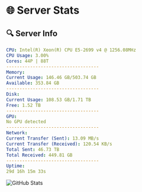 # 🌐 Server Stats
## 🔍 Server Info
```yaml
CPU: Intel(R) Xeon(R) CPU E5-2699 v4 @ 1256.08MHz
CPU Usage: 3.00%
Cores: 44P | 88T
-----------------------------------
Memory:
Current Usage: 146.46 GB/503.74 GB
Available: 353.84 GB
-----------------------------------
Disk:
Current Usage: 108.53 GB/1.71 TB
Free: 1.52 TB
-----------------------------------
GPU:
No GPU detected
-----------------------------------
Network:
Current Transfer (Sent): 13.09 MB/s
Current Transfer (Received): 120.54 KB/s
Total Sent: 46.73 TB
Total Received: 449.81 GB
-----------------------------------
Uptime:
29d 16h 15m 33s
```
![GitHub Stats](https://img.shields.io/badge/Updated-2025-04-06_13:38:22-blue)